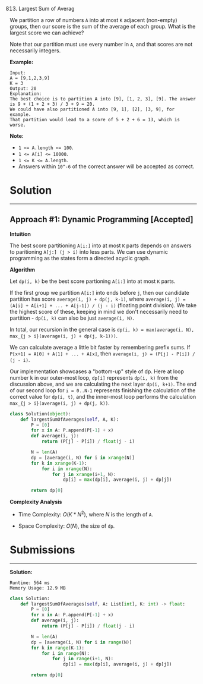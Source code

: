 813. Largest Sum of Averag

We partition a row of numbers `A` into at most `K` adjacent (non-empty) groups, then our score is the sum of the average of each group. What is the largest score we can achieve?

Note that our partition must use every number in `A`, and that scores are not necessarily integers.

**Example:**

```
Input: 
A = [9,1,2,3,9]
K = 3
Output: 20
Explanation: 
The best choice is to partition A into [9], [1, 2, 3], [9]. The answer is 9 + (1 + 2 + 3) / 3 + 9 = 20.
We could have also partitioned A into [9, 1], [2], [3, 9], for example.
That partition would lead to a score of 5 + 2 + 6 = 13, which is worse.
```

**Note:**

* `1 <= A.length <= 100`.
* `1 <= A[i] <= 10000`.
* `1 <= K <= A.length`.
* Answers within `10^-6` of the correct answer will be accepted as correct.

# Solution
---
## Approach #1: Dynamic Programming [Accepted]
**Intuition**

The best score partitioning `A[i:]` into at most `K` parts depends on answers to paritioning `A[j:] (j > i)` into less parts. We can use dynamic programming as the states form a directed acyclic graph.

**Algorithm**

Let `dp(i, k)` be the best score partioning `A[i:]` into at most `K` parts.

If the first group we partition `A[i:]` into ends before `j`, then our candidate partition has score `average(i, j) + dp(j, k-1)`, where `average(i, j) = (A[i] + A[i+1] + ... + A[j-1]) / (j - i)` (floating point division). We take the highest score of these, keeping in mind we don't necessarily need to partition - `dp(i, k)` can also be just `average(i, N)`.

In total, our recursion in the general case is `dp(i, k) = max(average(i, N), max_{j > i}(average(i, j) + dp(j, k-1)))`.

We can calculate average a little bit faster by remembering prefix sums. If `P[x+1] = A[0] + A[1] + ... + A[x]`, then `average(i, j) = (P[j] - P[i]) / (j - i)`.

Our implementation showcases a "bottom-up" style of dp. Here at loop number k in our outer-most loop, `dp[i]` represents `dp(i, k)` from the discussion above, and we are calculating the next layer `dp(i, k+1)`. The end of our second loop for `i = 0..N-1` represents finishing the calculation of the correct value for `dp(i, t)`, and the inner-most loop performs the calculation `max_{j > i}(average(i, j) + dp(j, k))`.

```python
class Solution(object):
    def largestSumOfAverages(self, A, K):
        P = [0]
        for x in A: P.append(P[-1] + x)
        def average(i, j):
            return (P[j] - P[i]) / float(j - i)

        N = len(A)
        dp = [average(i, N) for i in xrange(N)]
        for k in xrange(K-1):
            for i in xrange(N):
                for j in xrange(i+1, N):
                    dp[i] = max(dp[i], average(i, j) + dp[j])

        return dp[0]
```

**Complexity Analysis**

* Time Complexity: $O(K * N^2)$, where $N$ is the length of `A`.

* Space Complexity: $O(N)$, the size of `dp`.

# Submissions
---
**Solution:**
```
Runtime: 564 ms
Memory Usage: 12.9 MB
```
```python
class Solution:
    def largestSumOfAverages(self, A: List[int], K: int) -> float:
        P = [0]
        for x in A: P.append(P[-1] + x)
        def average(i, j):
            return (P[j] - P[i]) / float(j - i)

        N = len(A)
        dp = [average(i, N) for i in range(N)]
        for k in range(K-1):
            for i in range(N):
                for j in range(i+1, N):
                    dp[i] = max(dp[i], average(i, j) + dp[j])

        return dp[0]
```